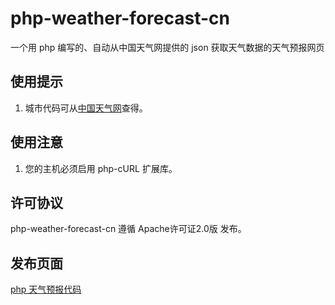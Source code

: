 php-weather-forecast-cn
=======================

一个用 php 编写的、自动从中国天气网提供的 json 获取天气数据的天气预报网页

使用提示
--------
1. 城市代码可从[中国天气网]查得。


使用注意
--------
1. 您的主机必须启用 php-cURL 扩展库。

许可协议
--------
php-weather-forecast-cn 遵循 Apache许可证2.0版 发布。

发布页面
--------
[php 天气预报代码]

[中国天气网]: http://www.weather.com.cn/
[php 天气预报代码]: http://lyonna.me/2012/01/php-weather-forecast/

